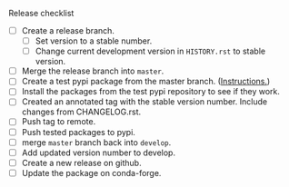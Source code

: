 Release checklist
- [ ] Create a release branch.
  - [ ] Set version to a stable number.
  - [ ] Change current development version in `HISTORY.rst` to stable version.
- [ ] Merge the release branch into `master`.
- [ ] Create a test pypi package from the master branch. ([Instructions.](
https://packaging.python.org/tutorials/packaging-projects/#generating-distribution-archives
))
- [ ] Install the packages from the test pypi repository to see if they work.
- [ ] Created an annotated tag with the stable version number. Include changes 
from CHANGELOG.rst.
- [ ] Push tag to remote.
- [ ] Push tested packages to pypi.
- [ ] merge `master` branch back into `develop`.
- [ ] Add updated version number to develop.
- [ ] Create a new release on github.
- [ ] Update the package on conda-forge.
